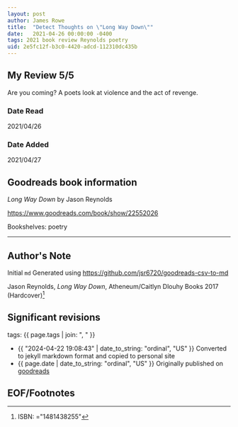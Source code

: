 ```yaml
---
layout: post
author: James Rowe
title:  "Detect Thoughts on \"Long Way Down\""
date:   2021-04-26 00:00:00 -0400
tags: 2021 book review Reynolds poetry
uid: 2e5fc12f-b3c0-4420-adcd-112310dc435b
---
```




## My Review 5/5

Are you coming? A poets look at violence and the act of revenge.

### Date Read
2021/04/26

### Date Added
2021/04/27

## Goodreads book information

*Long Way Down* by Jason Reynolds

https://www.goodreads.com/book/show/22552026

Bookshelves: poetry

---

## Author's Note

Initial `md` Generated using https://github.com/jsr6720/goodreads-csv-to-md

Jason Reynolds, *Long Way Down*,  Atheneum/Caitlyn Dlouhy Books 2017 (Hardcover)[^1]

## Significant revisions

tags: {{ page.tags | join: ", " }} <!-- todo move this somewhere -->

- {{ "2024-04-22 19:08:43" | date_to_string: "ordinal", "US" }} Converted to jekyll markdown format and copied to personal site
- {{ page.date | date_to_string: "ordinal", "US" }} Originally published on [goodreads](https://www.goodreads.com)

## EOF/Footnotes

[^1]: ISBN: ="1481438255"